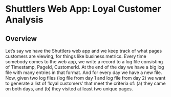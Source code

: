 # Shuttlers Web App: Loyal Customer Analysis

## Overview

Let’s say we have the Shuttlers web app and we keep track of what pages customers are viewing, for things like business metrics.
Every time somebody comes to the web app, we write a record to a log file consisting of Timestamp, PageId, CustomerId. At the end of the day we have a big log file with many entries in that format. And for every day we have a new file.
Now, given two log files (log file from day 1 and log file from day 2) we want to generate a list of ‘loyal customers’ that meet the criteria of: (a) they came on both days, and (b) they visited at least two unique pages.
